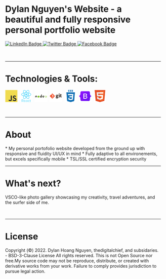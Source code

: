 # Dylan Nguyen's Website - a beautiful and fully responsive personal portfolio website

<div id="header" align="left">

  <div id="badges">
    <a href="https://www.linkedin.com/in/dylanhnguyen/">
      <img src="https://img.shields.io/badge/LinkedIn-blue?style=for-the-badge&logo=linkedin&logoColor=white" alt="LinkedIn Badge"/>
    </a>
    <a href="https://twitter.com/itsdigitalchief">
      <img src="https://img.shields.io/badge/Twitter-blue?style=for-the-badge&logo=twitter&logoColor=white" alt="Twitter Badge"/>
    </a>
     <a href="https://www.facebook.com/dylannguyenn/">
      <img src="https://img.shields.io/badge/Facebook-blue?style=for-the-badge&logo=facebook&logoColor=white" alt="Facebook Badge"/>
    </a>
  </div>
  
  </br>
  <img src="https://komarev.com/ghpvc/?username=thedigitalchief&style=flat-square&color=blue" alt=""/>
 <br>
 
 
---
<h1>Technologies & Tools: </h1> <div>
  <img src="https://github.com/devicons/devicon/blob/master/icons/javascript/javascript-original.svg" title="JavaScript" alt="JavaScript" width="40" height="40"/>&nbsp;
  <img src="https://github.com/devicons/devicon/blob/master/icons/react/react-original-wordmark.svg" title="React" alt="React" width="40" height="40"/>&nbsp;
  <img src="https://github.com/devicons/devicon/blob/master/icons/nodejs/nodejs-original-wordmark.svg" title="NodeJS" alt="NodeJS" width="40" height="40"/>&nbsp;
   <img src="https://github.com/devicons/devicon/blob/master/icons/git/git-original-wordmark.svg" title="Git" alt="Git" width="40" height="40"/>&nbsp;
  <img src="https://github.com/devicons/devicon/blob/master/icons/css3/css3-plain-wordmark.svg"  title="CSS3" alt="CSS" width="40" height="40"/>&nbsp;
   <img src="https://github.com/devicons/devicon/blob/master/icons/bootstrap/bootstrap-original.svg" title="BootStrap" alt="BootStrap" width="40" height="40"/>&nbsp;
   <img src="https://github.com/devicons/devicon/blob/master/icons/html5/html5-original.svg" title="HTML5" alt="HTML" width="40" height="40"
</div>

  <p></p>
  </br>
  
  
  
 ---
  <div align="left"><h1> About </h1>
  * My personal portofolio website developed from the ground up with responsive and fluidity UI/UX in mind
  * Fully adaptive to all environements, but excels specifically mobile 
  * TSL/SSL certified encryption security

  </br>

---
 <div align="left"> <h1>What's next? </h1>
  <p>VSCO-like photo gallery showcasing my creativity, travel adventures, and the surfer side of me. </p>
  
</div>
  </br>
 
 
 ---
 <div align="left"> <h1> License </h1>
  <p>Copyright (©) 2022. Dylan Hoang Nguyen, thedigitalchief, and subsidaries. -   BSD-3-Clause License
  All rights reserved. This is not Open Source nor free.My source code may not be reproduce, distribute, or created with derivative works from your work. Failure to comply provides jurisdiction to pursue legal action.  
  </p>
  
  </div>
